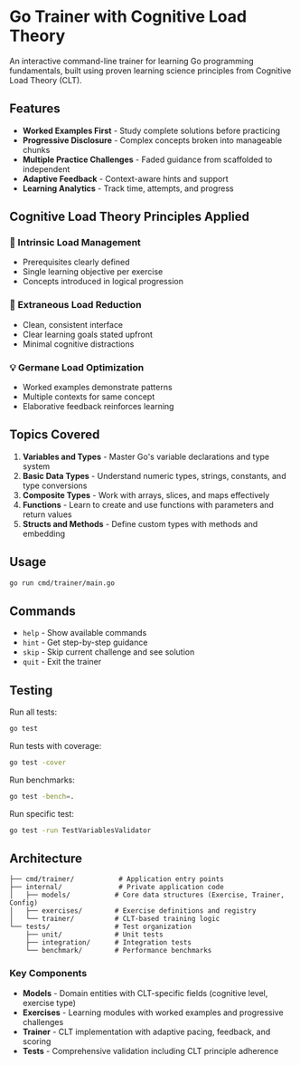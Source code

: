 # Go Trainer with Cognitive Load Theory

An interactive command-line trainer for learning Go programming fundamentals, built using proven learning science principles from Cognitive Load Theory (CLT).

## Features

- **Worked Examples First** - Study complete solutions before practicing
- **Progressive Disclosure** - Complex concepts broken into manageable chunks  
- **Multiple Practice Challenges** - Faded guidance from scaffolded to independent
- **Adaptive Feedback** - Context-aware hints and support
- **Learning Analytics** - Track time, attempts, and progress

## Cognitive Load Theory Principles Applied

### 🧠 Intrinsic Load Management
- Prerequisites clearly defined
- Single learning objective per exercise
- Concepts introduced in logical progression

### 🎯 Extraneous Load Reduction  
- Clean, consistent interface
- Clear learning goals stated upfront
- Minimal cognitive distractions

### 💡 Germane Load Optimization
- Worked examples demonstrate patterns
- Multiple contexts for same concept
- Elaborative feedback reinforces learning

## Topics Covered

1. **Variables and Types** - Master Go's variable declarations and type system
2. **Basic Data Types** - Understand numeric types, strings, constants, and type conversions
3. **Composite Types** - Work with arrays, slices, and maps effectively
4. **Functions** - Learn to create and use functions with parameters and return values  
5. **Structs and Methods** - Define custom types with methods and embedding

## Usage

```bash
go run cmd/trainer/main.go
```

## Commands

- `help` - Show available commands
- `hint` - Get step-by-step guidance
- `skip` - Skip current challenge and see solution
- `quit` - Exit the trainer

## Testing

Run all tests:
```bash
go test
```

Run tests with coverage:
```bash
go test -cover
```

Run benchmarks:
```bash
go test -bench=.
```

Run specific test:
```bash
go test -run TestVariablesValidator
```

## Architecture

```
├── cmd/trainer/           # Application entry points
├── internal/              # Private application code
│   ├── models/           # Core data structures (Exercise, Trainer, Config)
│   ├── exercises/        # Exercise definitions and registry
│   └── trainer/          # CLT-based training logic
└── tests/                # Test organization
    ├── unit/             # Unit tests
    ├── integration/      # Integration tests
    └── benchmark/        # Performance benchmarks
```

### Key Components

- **Models** - Domain entities with CLT-specific fields (cognitive level, exercise type)
- **Exercises** - Learning modules with worked examples and progressive challenges  
- **Trainer** - CLT implementation with adaptive pacing, feedback, and scoring
- **Tests** - Comprehensive validation including CLT principle adherence